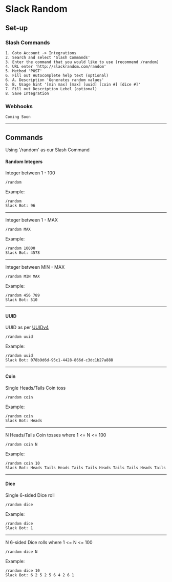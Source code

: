 # Slack Random

## Set-up
### Slash Commands
```
1. Goto Account -> Integrations
2. Search and select 'Slash Commands'
3. Enter the command that you would like to use (recommend /random)
4. URL enter 'http://slackrandom.com/random'
5. Method 'POST'
6. Fill out Autocomplete help text (optional)
6. A. Description 'Generates random values'
6. B. Usage hint '[min max] [max] [uuid] [coin #] [dice #]'
7. Fill out Description Lebel (optional)
8. Save Integration
```
### Webhooks
```
Coming Soon
```
---
## Commands
Using '/random' as our Slash Command

#### Random Integers
Integer between 1 - 100
```
/random
```
Example:
```
/random
Slack Bot: 96
```
---
Integer between 1 - MAX
```
/random MAX
```
Example:
```
/random 10000
Slack Bot: 4578
```
---
Integer between MIN - MAX
```
/random MIN MAX
```
Example:
```
/random 456 789
Slack Bot: 510
```
---
#### UUID
UUID as per [UUIDv4](http://en.wikipedia.org/wiki/Universally_unique_identifier)
```
/random uuid
```
Example:
```
/random uuid
Slack Bot: 078b9d6d-95c1-4428-866d-c3dc1b27a888
```
---
#### Coin
Single Heads/Tails Coin toss
```
/random coin
```
Example:
```
/random coin
Slack Bot: Heads
```
---
N Heads/Tails Coin tosses where 1 <= N <= 100
```
/random coin N
```
Example:
```
/random coin 10
Slack Bot: Heads Tails Heads Tails Tails Heads Tails Tails Heads Tails
```
---
#### Dice
Single 6-sided Dice roll
```
/random dice
```
Example:
```
/random dice
Slack Bot: 1
```
---
N 6-sided Dice rolls where 1 <= N <= 100
```
/random dice N
```
Example:
```
/random dice 10
Slack Bot: 6 2 5 2 5 6 4 2 6 1
```